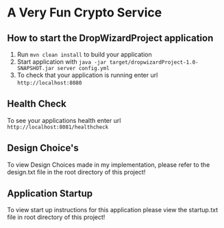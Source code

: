 # A Very Fun Crypto Service 

How to start the DropWizardProject application
---

1. Run `mvn clean install` to build your application
1. Start application with `java -jar target/dropwizardProject-1.0-SNAPSHOT.jar server config.yml`
1. To check that your application is running enter url `http://localhost:8080`

Health Check
---

To see your applications health enter url `http://localhost:8081/healthcheck`


Design Choice's
---
To view Design Choices made in my implementation, please refer to the design.txt file in the root directory of this project! 


Application Startup
---
To view start up instructions for this application please view the startup.txt file in root directory of this project! 


